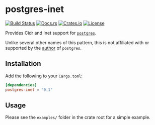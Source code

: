 # postgres-inet
[![Build Status](https://travis-ci.org/nuew/postgres-inet.svg?branch=master)](https://travis-ci.org/nuew/postgres-inet)
[![Docs.rs](https://docs.rs/postgres-inet/badge.svg)](https://docs.rs/postgres-inet/)
[![Crates.io](https://img.shields.io/crates/v/postgres-inet.svg)](https://crates.io/crates/postgres-inet)
[![License](https://img.shields.io/crates/l/postgres-inet.svg)]()

Provides Cidr and Inet support for
[`postgres`](https://crates.io/crates/postgres).

Unlike several other names of this pattern, this is not affiliated
with or supported by the [author](https://github.com/sfackler) of
`postgres`.

## Installation

Add the following to your `Cargo.toml`:

```toml
[dependencies]
postgres-inet = "0.1"
```

## Usage

Please see the `examples/` folder in the crate root for a simple example.
